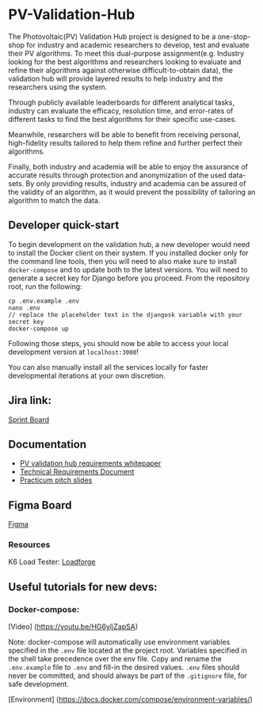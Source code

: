 # PV-Validation-Hub

The Photovoltaic(PV) Validation Hub project is designed to be a one-stop-shop for industry and academic researchers to develop, test and evaluate their PV algorithms. To meet this dual-purpose assignment(e.g. Industry looking for the best algorithms and researchers looking to evaluate and refine their algorithms against otherwise difficult-to-obtain data), the validation hub will provide layered results to help industry and the researchers using the system.

Through publicly available leaderboards for different analytical tasks, industry can evaluate the efficacy, resolution time, and error-rates of different tasks to find the best algorithms for their specific use-cases.

Meanwhile, researchers will be able to benefit from receiving personal, high-fidelity results tailored to help them refine and further perfect their algorithms.

Finally, both industry and academia will be able to enjoy the assurance of accurate results through protection and anonymization of the used data-sets. By only providing results, industry and academia can be assured of the validity of an algorithm, as it would prevent the possibility of tailoring an algorithm to match the data.

## Developer quick-start

To begin development on the validation hub, a new developer would need to install the Docker client on their system. If you installed docker only for the command line tools, then you will need to also make sure to install ```docker-compose``` and to update both to the latest versions. You will need to generate a secret key for Django before you proceed. From the repository root, run the following:

~~~
cp .env.example .env
nano .env
// replace the placeholder text in the djangosk variable with your secret key
docker-compose up
~~~

Following those steps, you should now be able to access your local development version at ```localhost:3000```!

You can also manually install all the services locally for faster developmental iterations at your own discretion.

## Jira link:

[Sprint Board](https://pv-validation-hub.atlassian.net/jira/software/projects/PVH/boards/1/)


## Documentation

- [PV validation hub requirements whitepaper](https://docs.google.com/document/d/e/2PACX-1vSQwL7_T0gTMJj7Z6nM5KYm0mzFAz0r_11hpzvCmlGyg5LPeKnyrKIZrwqQ7g5eS80ynmZWKnRA3-n0/pub)
- [Technical Requirements Document](https://docs.google.com/document/d/e/2PACX-1vSOjb0lh8LQ-jnrHf5CqAModR2NoGTU-GMHYOfJuUSEK4g71MIm9E3cPEuYqfuKPiP9VdUe2C5DCJD-/pub)
- [Practicum pitch slides](https://tinyurl.com/HubSlides)

## Figma Board

[Figma](https://www.figma.com/files/project/65110512/Team-project?fuid=1050154100208382320)

### Resources

K6 Load Tester: [Loadforge](https://loadforge.com/?utm_source=googleads&utm_medium=cpc&utm_campaign=usa&utm_content=112112401679&utm_term=k6.io&gclid=CjwKCAjw3qGYBhBSEiwAcnTRLshx2HB--zEgjFhdP2Po0qe0J7t4JnmGi6WwWywLLGZykIKy8nQBjxoCiMUQAvD_BwE)

## Useful tutorials for new devs:

### Docker-compose: 

[Video] (https://youtu.be/HG6yIjZapSA)

Note: docker-compose will automatically use environment variables specified in the ```.env``` file located at the project root. Variables specified in the shell take precedence over the env file. Copy and rename the ```.env.example``` file to ```.env``` and fill-in the desired values. ```.env``` files should never be committed, and should always be part of the ```.gitignore``` file, for safe development.

[Environment] (https://docs.docker.com/compose/environment-variables/)